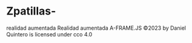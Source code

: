 # Zpatillas-
realidad aumentada 
Realidad aumentada A-FRAME.JS ©2023 by Daniel Quintero is licensed under cco 4.0
